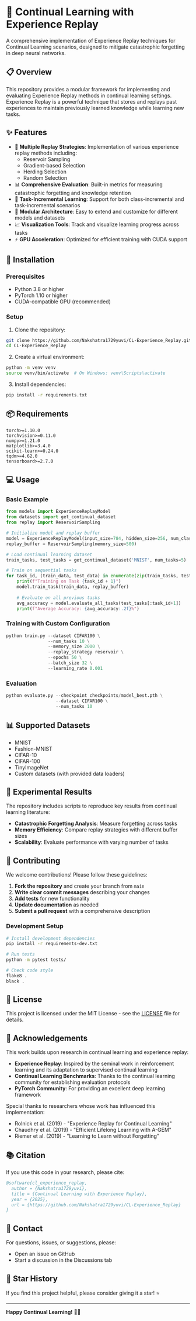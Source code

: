 # 🧠 Continual Learning with Experience Replay

A comprehensive implementation of Experience Replay techniques for Continual Learning scenarios, designed to mitigate catastrophic forgetting in deep neural networks.

## 📋 Overview

This repository provides a modular framework for implementing and evaluating Experience Replay methods in continual learning settings. Experience Replay is a powerful technique that stores and replays past experiences to maintain previously learned knowledge while learning new tasks.

## ✨ Features

- 🔄 **Multiple Replay Strategies**: Implementation of various experience replay methods including:
  - Reservoir Sampling
  - Gradient-based Selection
  - Herding Selection
  - Random Selection
- 📊 **Comprehensive Evaluation**: Built-in metrics for measuring catastrophic forgetting and knowledge retention
- 🎯 **Task-Incremental Learning**: Support for both class-incremental and task-incremental scenarios
- 🔧 **Modular Architecture**: Easy to extend and customize for different models and datasets
- 📈 **Visualization Tools**: Track and visualize learning progress across tasks
- ⚡ **GPU Acceleration**: Optimized for efficient training with CUDA support

## 🚀 Installation

### Prerequisites

- Python 3.8 or higher
- PyTorch 1.10 or higher
- CUDA-compatible GPU (recommended)

### Setup

1. Clone the repository:
```bash
git clone https://github.com/Nakshatra1729yuvi/CL-Experience_Replay.git
cd CL-Experience_Replay
```

2. Create a virtual environment:
```bash
python -m venv venv
source venv/bin/activate  # On Windows: venv\Scripts\activate
```

3. Install dependencies:
```bash
pip install -r requirements.txt
```

## 📦 Requirements

```
torch>=1.10.0
torchvision>=0.11.0
numpy>=1.21.0
matplotlib>=3.4.0
scikit-learn>=0.24.0
tqdm>=4.62.0
tensorboard>=2.7.0
```

## 💻 Usage

### Basic Example

```python
from models import ExperienceReplayModel
from datasets import get_continual_dataset
from replay import ReservoirSampling

# Initialize model and replay buffer
model = ExperienceReplayModel(input_size=784, hidden_size=256, num_classes=10)
replay_buffer = ReservoirSampling(memory_size=500)

# Load continual learning dataset
train_tasks, test_tasks = get_continual_dataset('MNIST', num_tasks=5)

# Train on sequential tasks
for task_id, (train_data, test_data) in enumerate(zip(train_tasks, test_tasks)):
    print(f"Training on Task {task_id + 1}")
    model.train_task(train_data, replay_buffer)
    
    # Evaluate on all previous tasks
    avg_accuracy = model.evaluate_all_tasks(test_tasks[:task_id+1])
    print(f"Average Accuracy: {avg_accuracy:.2f}%")
```

### Training with Custom Configuration

```python
python train.py --dataset CIFAR100 \
                --num_tasks 10 \
                --memory_size 2000 \
                --replay_strategy reservoir \
                --epochs 50 \
                --batch_size 32 \
                --learning_rate 0.001
```

### Evaluation

```python
python evaluate.py --checkpoint checkpoints/model_best.pth \
                   --dataset CIFAR100 \
                   --num_tasks 10
```

## 📊 Supported Datasets

- MNIST
- Fashion-MNIST
- CIFAR-10
- CIFAR-100
- TinyImageNet
- Custom datasets (with provided data loaders)

## 🔬 Experimental Results

The repository includes scripts to reproduce key results from continual learning literature:

- **Catastrophic Forgetting Analysis**: Measure forgetting across tasks
- **Memory Efficiency**: Compare replay strategies with different buffer sizes
- **Scalability**: Evaluate performance with varying number of tasks

## 🤝 Contributing

We welcome contributions! Please follow these guidelines:

1. **Fork the repository** and create your branch from `main`
2. **Write clear commit messages** describing your changes
3. **Add tests** for new functionality
4. **Update documentation** as needed
5. **Submit a pull request** with a comprehensive description

### Development Setup

```bash
# Install development dependencies
pip install -r requirements-dev.txt

# Run tests
python -m pytest tests/

# Check code style
flake8 .
black .
```

## 📄 License

This project is licensed under the MIT License - see the [LICENSE](LICENSE) file for details.

## 🙏 Acknowledgements

This work builds upon research in continual learning and experience replay:

- **Experience Replay**: Inspired by the seminal work in reinforcement learning and its adaptation to supervised continual learning
- **Continual Learning Benchmarks**: Thanks to the continual learning community for establishing evaluation protocols
- **PyTorch Community**: For providing an excellent deep learning framework

Special thanks to researchers whose work has influenced this implementation:
- Rolnick et al. (2019) - "Experience Replay for Continual Learning"
- Chaudhry et al. (2019) - "Efficient Lifelong Learning with A-GEM"
- Riemer et al. (2019) - "Learning to Learn without Forgetting"

## 📚 Citation

If you use this code in your research, please cite:

```bibtex
@software{cl_experience_replay,
  author = {Nakshatra1729yuvi},
  title = {Continual Learning with Experience Replay},
  year = {2025},
  url = {https://github.com/Nakshatra1729yuvi/CL-Experience_Replay}
}
```

## 📧 Contact

For questions, issues, or suggestions, please:
- Open an issue on GitHub
- Start a discussion in the Discussions tab

## 🌟 Star History

If you find this project helpful, please consider giving it a star! ⭐

---

**Happy Continual Learning!** 🚀🧠
